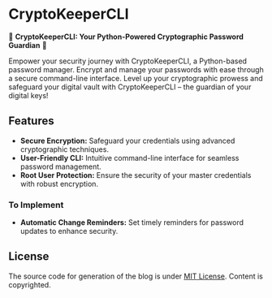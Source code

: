 # CryptoKeeperCLI

🔐 **CryptoKeeperCLI: Your Python-Powered Cryptographic Password Guardian** 🐍

Empower your security journey with CryptoKeeperCLI, a Python-based password manager. Encrypt and manage your passwords with ease through a secure command-line interface. Level up your cryptographic prowess and safeguard your digital vault with CryptoKeeperCLI – the guardian of your digital keys!

## Features

- **Secure Encryption:** Safeguard your credentials using advanced cryptographic techniques.
- **User-Friendly CLI:** Intuitive command-line interface for seamless password management.
- **Root User Protection:** Ensure the security of your master credentials with robust encryption.

### To Implement
- **Automatic Change Reminders:** Set timely reminders for password updates to enhance security.

## License

The source code for generation of the blog is under [MIT License](./LICENSE). Content is copyrighted.